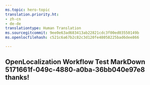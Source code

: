 ```yaml
---
ms.topic: hero-topic
translation.priority.ht:
- zh-cn
- de-de
translationtype: Human Translation
ms.sourcegitcommit: 9ee0e63ad683413ab22821cdc3f00ed03550149b
ms.openlocfilehash: c521c6a67b2c82c3d120fe48058225bad6dee866

---
```

## OpenLocalization Workflow Test MarkDown 5171661f-049c-4880-a0ba-36bb040e97e8 thanks!



<!--HONumber=Aug16_HO2-->


